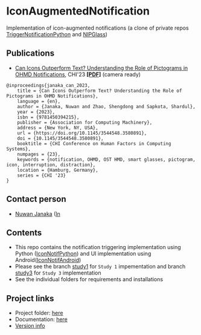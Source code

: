 # IconAugmentedNotification
Implementation of icon-augmented notifications (a clone of private repos [TriggerNotificationPython](https://github.com/NUS-HCILab/TriggerNotificationPython) and [NIPGlass](https://github.com/NUS-HCILab/NIPGlass))

## Publications
- [Can Icons Outperform Text? Understanding the Role of Pictograms in OHMD Notifications](https://doi.org/10.1145/3544548.3580891), CHI'23 [**[PDF]**](CHI2023_icon_notification.pdf) (camera ready)
```
@inproceedings{janaka_can_2023,
	title = {Can Icons Outperform Text? Understanding the Role of Pictograms in OHMD Notifications},
	language = {en},
	author = {Janaka, Nuwan and Zhao, Shengdong and Sapkota, Shardul},
	year = {2023},
	isbn = {9781450394215},
	publisher = {Association for Computing Machinery},
	address = {New York, NY, USA},
	url = {https://doi.org/10.1145/3544548.3580891},
	doi = {10.1145/3544548.3580891},
	booktitle = {CHI Conference on Human Factors in Computing Systems},
	numpages = {23},
	keywords = {notification, OHMD, OST HMD, smart glasses, pictogram, icon, interruption, distraction},
	location = {Hamburg, Germany},
	series = {CHI '23}
}
```

## Contact person
- [Nuwan Janaka](https://www.nus-hci.org/team/nuwan-janaka/) ([In](https://www.linkedin.com/in/nuwan-janaka/)


## Contents
- This repo contains the notification triggering implementation using Python ([IconNotifPython](IconNotifPython)) and UI implementation using Android([IconNotifAndroid](IconNotifAndroid))
- Please see the branch [study1](https://github.com/NUS-HCILab/IconAugmentedNotification/tree/study1) for `Study 1` impementation and branch [study3](https://github.com/NUS-HCILab/IconAugmentedNotification/tree/study3) for `Study 3` implementation
- See the individual folders for requirements and installations


## Project links
- Project folder: [here](https://drive.google.com/drive/folders/1zZYvjF--VpggbSNPtFa_dcAC_026Mlge)
- Documentation: [here](https://docs.google.com/document/d/1qgYoj-VaLJl52Zb5gxaIaBdFrFKFQf5nia-V55y7quk/view)
- [Version info](VERSION.md)



